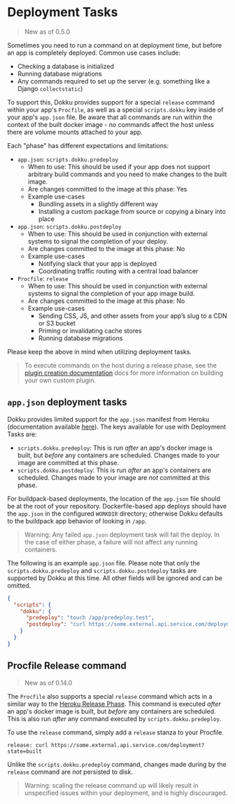 # Deployment Tasks

> New as of 0.5.0

Sometimes you need to run a command on at deployment time, but before an app is completely deployed. Common use cases include:

* Checking a database is initialized
* Running database migrations
* Any commands required to set up the server (e.g. something like a Django `collectstatic`)

To support this, Dokku provides support for a special `release` command within your app's `Procfile`, as well as a special `scripts.dokku` key inside of your app's `app.json` file. Be aware that all commands are run within the context of the built docker image - no commands affect the host unless there are volume mounts attached to your app.

Each "phase" has different expectations and limitations:

- `app.json`: `scripts.dokku.predeploy`
    - When to use: This should be used if your app does not support arbitrary build commands and you need to make changes to the built image.
    - Are changes committed to the image at this phase: Yes
    - Example use-cases
        - Bundling assets in a slightly different way
        - Installing a custom package from source or copying a binary into place
- `app.json`: `scripts.dokku.postdeploy`
    - When to use: This should be used in conjunction with external systems to signal the completion of your deploy.
    - Are changes committed to the image at this phase: No
    - Example use-cases
        - Notifying slack that your app is deployed
        - Coordinating traffic routing with a central load balancer
- `Procfile`: `release`
    - When to use: This should be used in conjunction with external systems to signal the completion of your app image build.
    - Are changes committed to the image at this phase: No
    - Example use-cases
        - Sending CSS, JS, and other assets from your app’s slug to a CDN or S3 bucket
        - Priming or invalidating cache stores
        - Running database migrations

Please keep the above in mind when utilizing deployment tasks.

> To execute commands on the host during a release phase, see the [plugin creation documentation](/docs/development/plugin-creation) docs for more information on building your own custom plugin.

## `app.json` deployment tasks

Dokku provides limited support for the `app.json` manifest from Heroku (documentation available [here](https://devcenter.heroku.com/articles/app-json-schema)). The keys available for use with Deployment Tasks are:

- `scripts.dokku.predeploy`: This is run _after_ an app's docker image is built, but _before_ any containers are scheduled. Changes made to your image are committed at this phase.
- `scripts.dokku.postdeploy`: This is run _after_ an app's containers are scheduled. Changes made to your image are *not* committed at this phase.

For buildpack-based deployments, the location of the `app.json` file should be at the root of your repository. Dockerfile-based app deploys should have the `app.json` in the configured `WORKDIR` directory; otherwise Dokku defaults to the buildpack app behavior of looking in `/app`.

> Warning: Any failed `app.json` deployment task will fail the deploy. In the case of either phase, a failure will not affect any running containers.

The following is an example `app.json` file. Please note that only the `scripts.dokku.predeploy` and `scripts.dokku.postdeploy` tasks are supported by Dokku at this time. All other fields will be ignored and can be omitted.

```json
{
  "scripts": {
    "dokku": {
      "predeploy": "touch /app/predeploy.test",
      "postdeploy": "curl https://some.external.api.service.com/deployment?state=success"
    }
  }
}
```

## Procfile Release command

> New as of 0.14.0

The `Procfile` also supports a special `release` command which acts in a similar way to the [Heroku Release Phase](https://devcenter.heroku.com/articles/release-phase). This command is executed _after_ an app's docker image is built, but _before_ any containers are scheduled. This is also run _after_ any command executed by `scripts.dokku.predeploy`.

To use the `release` command, simply add a `release` stanza to your Procfile.

```Procfile
release: curl https://some.external.api.service.com/deployment?state=built
```

Unlike the `scripts.dokku.predeploy` command, changes made during by the `release` command are *not* persisted to disk.

> Warning: scaling the release command up will likely result in unspecified issues within your deployment, and is highly discouraged.

